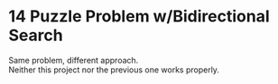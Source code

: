 # 14 Puzzle Problem w/Bidirectional Search
Same problem, different approach.  
Neither this project nor the previous one works properly.
